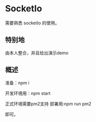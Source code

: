 # SocketIo

需要熟悉 socketIo 的使用。

## 特别地

由本人整合，并且给出演示demo

## 概述

准备：npm i

开发环境用：npm start

正式环境需要pm2支持
部署用:npm run pm2

即可。